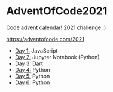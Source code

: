 # AdventOfCode2021
Code advent calendar! 2021 challenge :)

https://adventofcode.com/2021

- [Day 1:](/1) JavaScript
- [Day 2:](/2) Jupyter Notebook (Python)
- [Day 3:](/3) Dart
- [Day 4:](/4) Python
- [Day 5:](/5) Python
- [Day 6:](/6) Python